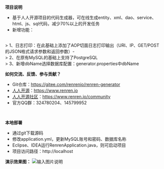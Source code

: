 **项目说明** 
- 基于人人开源项目的代码生成器，可在线生成entity、xml、dao、service、html、js、sql代码，减少70%以上的开发任务
- 新增功能：
<br> 
> 1、日志打印：在此基础上添加了AOP切面日志打印输出（URI、IP、GET/POST的JSON格式请求参数和返回参数）-
 <br> 
 > 2、在原有MySQL的基础上支持了PostgreSQL
  <br> 
 > 3、新增dbName选择数据库配置：generator.properties中dbName
<br> 


**如何交流、反馈、参与贡献？** 
- Git仓库：https://gitee.com/renrenio/renren-generator
- [人人开源](https://www.renren.io)：https://www.renren.io   
- [人人开源社区](https://www.renren.io/community)：https://www.renren.io/community   
- 官方QQ群：324780204、145799952
<br> 

 **本地部署**
- 通过git下载源码
- 修改application.yml，更新MySQL账号和密码、数据库名称
- Eclipse、IDEA运行RenrenApplication.java，则可启动项目
- 项目访问路径：http://localhost

**演示效果图：**
![输入图片说明](https://images.gitee.com/uploads/images/2018/0731/150920_761d8835_63154.jpeg "aa.jpg")